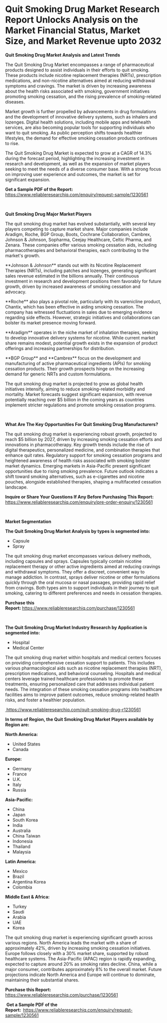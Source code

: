 <p><h1>Quit Smoking Drug Market Research Report Unlocks Analysis on the Market Financial Status, Market Size, and Market Revenue upto 2032</h1></p><p><strong>Quit Smoking Drug Market Analysis and Latest Trends</strong></p>
<p><p>The Quit Smoking Drug Market encompasses a range of pharmaceutical products designed to assist individuals in their efforts to quit smoking. These products include nicotine replacement therapies (NRTs), prescription medications, and non-nicotine alternatives aimed at reducing withdrawal symptoms and cravings. The market is driven by increasing awareness about the health risks associated with smoking, government initiatives promoting smoking cessation, and the rising prevalence of smoking-related diseases.</p><p>Market growth is further propelled by advancements in drug formulations and the development of innovative delivery systems, such as inhalers and lozenges. Digital health solutions, including mobile apps and telehealth services, are also becoming popular tools for supporting individuals who want to quit smoking. As public perception shifts towards healthier lifestyles, the demand for effective smoking cessation products continues to rise. </p><p>The Quit Smoking Drug Market is expected to grow at a CAGR of 14.3% during the forecast period, highlighting the increasing investment in research and development, as well as the expansion of market players seeking to meet the needs of a diverse consumer base. With a strong focus on improving user experience and outcomes, the market is set for significant expansion.</p></p>
<p><strong>Get a Sample PDF of the Report:&nbsp;</strong> <a href="https://www.reliableresearchiq.com/enquiry/request-sample/1230561?utm_campaign=3443&utm_medium=2&utm_source=Github&utm_content=ia&utm_term=19042025&utm_id=quit-smoking-drug">https://www.reliableresearchiq.com/enquiry/request-sample/1230561</a></p>
<p>&nbsp;</p>
<p><strong>Quit Smoking Drug Major Market Players</strong></p>
<p><p>The quit smoking drug market has evolved substantially, with several key players competing to capture market share. Major companies include Aradigm, Roche, BGP Group, Boots, Cochrane Collaboration, Cambrex, Johnson & Johnson, Sopharma, Ceejay Healthcare, Celtic Pharma, and Zenara. These companies offer various smoking cessation aids, including pharmacotherapies and behavioral therapies, each contributing to the market's growth.</p><p>**Johnson & Johnson** stands out with its Nicotine Replacement Therapies (NRTs), including patches and lozenges, generating significant sales revenue estimated in the billions annually. Their continuous investment in research and development positions them favorably for future growth, driven by increased awareness of smoking cessation and advocacy.</p><p>**Roche** also plays a pivotal role, particularly with its varenicline product, Chantix, which has been effective in aiding smoking cessation. The company has witnessed fluctuations in sales due to emerging evidence regarding side effects. However, strategic initiatives and collaborations can bolster its market presence moving forward.</p><p>**Aradigm** operates in the niche market of inhalation therapies, seeking to develop innovative delivery systems for nicotine. While current market share remains modest, potential growth exists in the expansion of product offerings and increasing partnerships for distribution.</p><p>**BGP Group** and **Cambrex** focus on the development and manufacturing of active pharmaceutical ingredients (APIs) for smoking cessation products. Their growth prospects hinge on the increasing demand for generic NRTs and custom formulations.</p><p>The quit smoking drug market is projected to grow as global health initiatives intensify, aiming to reduce smoking-related morbidity and mortality. Market forecasts suggest significant expansion, with revenue potentially reaching over $5 billion in the coming years as countries implement stricter regulations and promote smoking cessation programs.</p></p>
<p>&nbsp;</p>
<p><strong>What Are The Key Opportunities For Quit Smoking Drug Manufacturers?</strong></p>
<p><p>The quit smoking drug market is experiencing robust growth, projected to reach $5 billion by 2027, driven by increasing smoking cessation efforts and innovations in pharmacotherapy. Key growth trends include the rise of digital therapeutics, personalized medicine, and combination therapies that enhance quit rates. Regulatory support for smoking cessation programs and heightened awareness of health risks associated with smoking bolster market dynamics. Emerging markets in Asia-Pacific present significant opportunities due to rising smoking prevalence. Future outlook indicates a shift toward smoking alternatives, such as e-cigarettes and nicotine pouches, alongside established therapies, shaping a multifaceted cessation landscape.</p></p>
<p><strong>Inquire or Share Your Questions If Any Before Purchasing This Report:</strong> <a href="https://www.reliableresearchiq.com/enquiry/pre-order-enquiry/1230561?utm_campaign=3443&utm_medium=2&utm_source=Github&utm_content=ia&utm_term=19042025&utm_id=quit-smoking-drug">https://www.reliableresearchiq.com/enquiry/pre-order-enquiry/1230561</a></p>
<p>&nbsp;</p>
<p><strong>Market Segmentation</strong></p>
<p><strong>The Quit Smoking Drug Market Analysis by types is segmented into:</strong></p>
<p><ul><li>Capsule</li><li>Spray</li></ul></p>
<p><p>The quit smoking drug market encompasses various delivery methods, including capsules and sprays. Capsules typically contain nicotine replacement therapy or other active ingredients aimed at reducing cravings and withdrawal symptoms. They offer a discreet, convenient way to manage addiction. In contrast, sprays deliver nicotine or other formulations quickly through the oral mucosa or nasal passages, providing rapid relief from cravings. Both types aim to support individuals in their journey to quit smoking, catering to different preferences and needs in cessation therapies.</p></p>
<p><strong>Purchase this Report:&nbsp;</strong><a href="https://www.reliableresearchiq.com/purchase/1230561?utm_campaign=3443&utm_medium=2&utm_source=Github&utm_content=ia&utm_term=19042025&utm_id=quit-smoking-drug">https://www.reliableresearchiq.com/purchase/1230561</a></p>
<p>&nbsp;</p>
<p><strong>The Quit Smoking Drug Market Industry Research by Application is segmented into:</strong></p>
<p><ul><li>Hospital</li><li>Medical Center</li></ul></p>
<p><p>The quit smoking drug market within hospitals and medical centers focuses on providing comprehensive cessation support to patients. This includes various pharmacological aids such as nicotine replacement therapies (NRT), prescription medications, and behavioral counseling. Hospitals and medical centers leverage trained healthcare professionals to promote these treatments, ensuring personalized care that addresses individual patient needs. The integration of these smoking cessation programs into healthcare facilities aims to improve patient outcomes, reduce smoking-related health risks, and foster a healthier population.</p></p>
<p><a href="https://www.reliableresearchiq.com/quit-smoking-drug-r1230561?utm_campaign=3443&utm_medium=2&utm_source=Github&utm_content=ia&utm_term=19042025&utm_id=quit-smoking-drug">&nbsp;https://www.reliableresearchiq.com/quit-smoking-drug-r1230561</a></p>
<p><strong>In terms of Region, the Quit Smoking Drug Market Players available by Region are:</strong></p>
<p>
    <p> <strong> North America: </strong>
        <ul>
            <li>United States</li>
            <li>Canada</li>
        </ul>
        </p> 
    <p> <strong> Europe: </strong>
        <ul>
            <li>Germany</li>
            <li>France</li>
            <li>U.K.</li>
            <li>Italy</li>
            <li>Russia</li>
        </ul>
        </p> 
    <p> <strong> Asia-Pacific: </strong>
        <ul>
            <li>China</li>
            <li>Japan</li>
            <li>South Korea</li>
            <li>India</li>
            <li>Australia</li>
            <li>China Taiwan</li>
            <li>Indonesia</li>
            <li>Thailand</li>
            <li>Malaysia</li>
        </ul>
        </p> 
    <p> <strong> Latin America: </strong>
        <ul>
            <li>Mexico</li>
            <li>Brazil</li>
            <li>Argentina Korea</li>
            <li>Colombia</li>
        </ul>
        </p> 
    <p> <strong> Middle East & Africa: </strong>
        <ul>
            <li>Turkey</li>
            <li>Saudi</li>
            <li>Arabia</li>
            <li>UAE</li>
            <li>Korea</li>
        </ul>
    </p>
    </p>
<p><p>The quit smoking drug market is experiencing significant growth across various regions. North America leads the market with a share of approximately 42%, driven by increasing smoking cessation initiatives. Europe follows closely with a 30% market share, supported by robust healthcare systems. The Asia-Pacific (APAC) region is rapidly expanding, expected to capture around 20% as smoking rates decline. China, while a major consumer, contributes approximately 8% to the overall market. Future projections indicate North America and Europe will continue to dominate, maintaining their substantial shares.</p></p>
<p><strong>Purchase this Report: </strong><a href="https://www.reliableresearchiq.com/purchase/1230561?utm_campaign=3443&utm_medium=2&utm_source=Github&utm_content=ia&utm_term=19042025&utm_id=quit-smoking-drug">https://www.reliableresearchiq.com/purchase/1230561</a></p>
<p>&nbsp;<strong>Get a Sample PDF of the Report:&nbsp;&nbsp;</strong><a href="https://www.reliableresearchiq.com/enquiry/request-sample/1230561?utm_campaign=3443&utm_medium=2&utm_source=Github&utm_content=ia&utm_term=19042025&utm_id=quit-smoking-drug">https://www.reliableresearchiq.com/enquiry/request-sample/1230561</a></p>
<p><strong></strong></p>
<p><p></p><p></p><p></p></p>